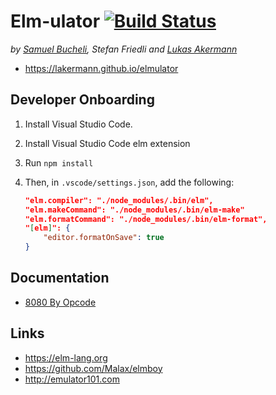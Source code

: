 # Elm-ulator [![Build Status](https://travis-ci.org/lakermann/elmulator.svg?branch=master)](https://travis-ci.org/lakermann/elmulator)

_by [Samuel Bucheli](https://github.com/SamuelBucheliZ), Stefan Friedli and [Lukas Akermann](https://github.com/lakermann)_

* <https://lakermann.github.io/elmulator>

## Developer Onboarding

1. Install Visual Studio Code.

2. Install Visual Studio Code elm extension

3. Run `npm install`

4. Then, in `.vscode/settings.json`, add the following:

    ```json
    "elm.compiler": "./node_modules/.bin/elm",
    "elm.makeCommand": "./node_modules/.bin/elm-make"
    "elm.formatCommand": "./node_modules/.bin/elm-format",
    "[elm]": {
        "editor.formatOnSave": true
    }
    ```

## Documentation

* [8080 By Opcode](./docu/opcodes.md)

## Links

* <https://elm-lang.org>
* <https://github.com/Malax/elmboy>
* <http://emulator101.com>
